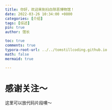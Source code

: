 ```yaml
---
title: 你好，欢迎来到扫白除恶博物馆！
date: 2022-03-26 10:34:00 +0800
categories: [介绍]
tags: [综述]
pin: true
author: 馆长

toc: true
comments: true
typora-root-url: ../../tomstillcoding.github.io
math: false
mermaid: true

---
```


# 感谢关注～ 


这里可以放代码片段噢～